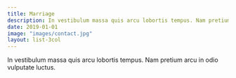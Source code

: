 ```yaml
---
title: Marriage
description: In vestibulum massa quis arcu lobortis tempus. Nam pretium arcu in odio vulputate luctus.
date: 2019-01-01
image: "images/contact.jpg"
layout: list-3col
---
```


In vestibulum massa quis arcu lobortis tempus. Nam pretium arcu in odio vulputate luctus.

